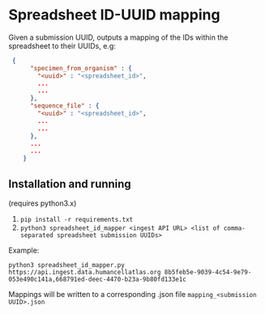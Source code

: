 # Spreadsheet ID-UUID mapping

Given a submission UUID, outputs a mapping of the IDs within the spreadsheet to their UUIDs, e.g:

```json
 {
      "specimen_from_organism" : {
        "<uuid>" : "<spreadsheet_id>",
        ...
        ...
      },
      "sequence_file" : {
        "<uuid>" : "<spreadsheet_id>",
        ...
        ...
      },
      ...
      ...
    }
```

## Installation and running
(requires python3.x)

1. `pip install -r requirements.txt`
2. `python3 spreadsheet_id_mapper <ingest API URL> <list of comma-separated spreadsheet submission UUIDs>`

Example:

`python3 spreadsheet_id_mapper.py https://api.ingest.data.humancellatlas.org 8b5feb5e-9039-4c54-9e79-053e490c141a,668791ed-deec-4470-b23a-9b80fd133e1c`

Mappings will be written to a corresponding .json file `mapping_<submission UUID>.json` 
